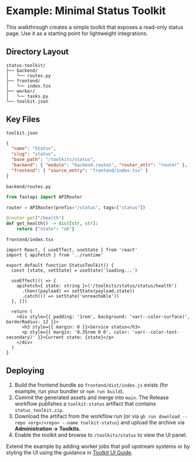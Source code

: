 # Example: Minimal Status Toolkit

This walkthrough creates a simple toolkit that exposes a read-only status page. Use it as a starting point for lightweight integrations.

## Directory Layout

```
status-toolkit/
├── backend/
│   └── routes.py
├── frontend/
│   └── index.tsx
├── worker/
│   └── tasks.py
└── toolkit.json
```

## Key Files

`toolkit.json`

```json
{
  "name": "Status",
  "slug": "status",
  "base_path": "/toolkits/status",
  "backend": { "module": "backend.routes", "router_attr": "router" },
  "frontend": { "source_entry": "frontend/index.tsx" }
}
```

`backend/routes.py`

```python
from fastapi import APIRouter

router = APIRouter(prefix="/status", tags=["status"])

@router.get("/health")
def get_health() -> dict[str, str]:
    return {"state": "ok"}
```

`frontend/index.tsx`

```tsx
import React, { useEffect, useState } from 'react'
import { apiFetch } from '../runtime'

export default function StatusToolkit() {
  const [state, setState] = useState('loading...')

  useEffect(() => {
    apiFetch<{ state: string }>('/toolkits/status/status/health')
      .then((payload) => setState(payload.state))
      .catch(() => setState('unreachable'))
  }, [])

  return (
    <div style={{ padding: '1rem', background: 'var(--color-surface)', borderRadius: 12 }}>
      <h3 style={{ margin: 0 }}>Service status</h3>
      <p style={{ margin: '0.35rem 0 0', color: 'var(--color-text-secondary)' }}>Current state: {state}</p>
    </div>
  )
}
```

## Deploying

1. Build the frontend bundle so `frontend/dist/index.js` exists (for example, run your bundler or `npm run build`).
2. Commit the generated assets and merge into `main`. The Release workflow publishes a `toolkit-status` artifact that contains `status_toolkit.zip`.
3. Download the artifact from the workflow run (or via `gh run download --repo <org>/<repo> --name toolkit-status`) and upload the archive via **Administration → Toolkits**.
4. Enable the toolkit and browse to `/toolkits/status` to view the UI panel.

Extend the example by adding worker jobs that poll upstream systems or by styling the UI using the guidance in [Toolkit UI Guide](toolkit-ui).
